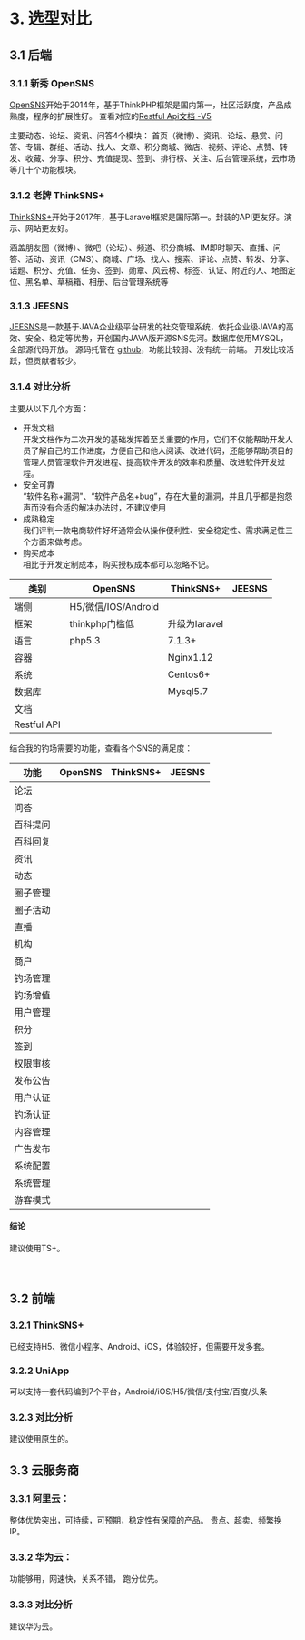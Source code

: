 # 3. 选型对比
## 3.1 后端
### 3.1.1 新秀 OpenSNS
[OpenSNS](http://www.opensns.cn/)开始于2014年，基于ThinkPHP框架是国内第一，社区活跃度，产品成熟度，程序的扩展性好。
查看对应的[Restful Api文档 -V5
](http://os.opensns.cn/book/index/read/id/14.html)

主要动态、论坛、资讯、问答4个模块：
首页（微博）、资讯、论坛、悬赏、问答、专辑、群组、活动、找人、文章、积分商城、微店、视频、评论、点赞、转发、收藏、分享、积分、充值提现、签到、排行榜、关注、后台管理系统，云市场等几十个功能模块。
### 3.1.2 老牌 ThinkSNS+
[ThinkSNS+](http://www.thinksns.com/reader/93.html)开始于2017年，基于Laravel框架是国际第一。封装的API更友好。演示、网站更友好。

涵盖朋友圈（微博）、微吧（论坛）、频道、积分商城、IM即时聊天、直播、问答、活动、资讯（CMS）、商城、广场、找人、搜索、评论、点赞、转发、分享、话题、积分、充值、任务、签到、勋章、风云榜、标签、认证、附近的人、地图定位、黑名单、草稿箱、相册、后台管理系统等

### 3.1.3 JEESNS
[JEESNS](https://www.jeesns.cn/)是一款基于JAVA企业级平台研发的社交管理系统，依托企业级JAVA的高效、安全、稳定等优势，开创国内JAVA版开源SNS先河。数据库使用MYSQL，全部源代码开放。
源码托管在 [github](https://github.com/zchuanzhao/jeesns)，功能比较弱、没有统一前端。 开发比较活跃，但贡献者较少。
	
### 3.1.4 对比分析
主要从以下几个方面：

- 开发文档  
开发文档作为二次开发的基础发挥着至关重要的作用，它们不仅能帮助开发人员了解自己的工作进度，方便自己和他人阅读、改进代码，还能够帮助项目的管理人员管理软件开发进程、提高软件开发的效率和质量、改进软件开发过程。
- 安全可靠   
“软件名称+漏洞"、“软件产品名+bug”，存在大量的漏洞，并且几乎都是抱怨声而没有合适的解决办法时，不建议使用
- 成熟稳定  
我们评判一款电商软件好坏通常会从操作便利性、安全稳定性、需求满足性三个方面来做考虑。
- 购买成本   
相比于开发定制成本，购买授权成本都可以忽略不记。

类别 | OpenSNS | ThinkSNS+| JEESNS
------- | -------| -------| -------
端侧|H5/微信/IOS/Android| | 
框架 | thinkphp门槛低|升级为laravel|
语言|php5.3 | 7.1.3+
容器||Nginx1.12 
系统||Centos6+
数据库||Mysql5.7 |
文档|
Restful API|

结合我的钓场需要的功能，查看各个SNS的满足度：

功能|OpenSNS | ThinkSNS+| JEESNS
------- | -------| -------| -------
论坛|
问答|
百科提问|
百科回复|
资讯|
动态|
圈子管理|
圈子活动|
直播|
机构|
商户|
钓场管理|
钓场增值|
用户管理|
积分|
签到|
权限审核|
发布公告|
用户认证|
钓场认证|
内容管理|
广告发布|
系统配置|
系统管理|
游客模式|


#### 结论
建议使用TS+。


　　

## 3.2 前端

### 3.2.1 ThinkSNS+
已经支持H5、微信小程序、Android、iOS，体验较好，但需要开发多套。
### 3.2.2 UniApp
可以支持一套代码编到7个平台，Android/iOS/H5/微信/支付宝/百度/头条
### 3.2.3 对比分析
建议使用原生的。


## 3.3 云服务商

### 3.3.1 阿里云：  
整体优势突出，可持续，可预期，稳定性有保障的产品。 贵点、超卖、频繁换IP。
### 3.3.2 华为云：  
功能够用，网速快，关系不错， 跑分优先。
### 3.3.3 对比分析
建议华为云。




